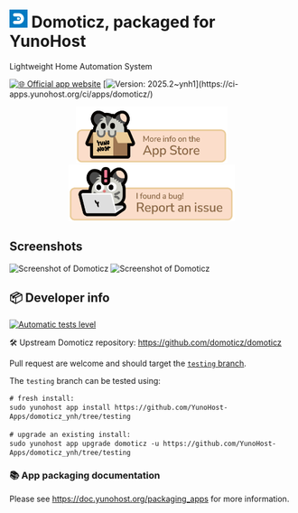 <!--
N.B.: This README was automatically generated by <https://github.com/YunoHost/apps_tools/blob/main/readme_generator>
It shall NOT be edited by hand.
-->

<h1>
  <img src="https://raw.githubusercontent.com/YunoHost/apps/main/logos/domoticz.png" width="32px" alt="Logo of Domoticz">
  Domoticz, packaged for YunoHost
</h1>

Lightweight Home Automation System

[![🌐 Official app website](https://img.shields.io/badge/Official_app_website-darkgreen?style=for-the-badge)](https://domoticz.com/)
[![Version: 2025.2~ynh1](https://img.shields.io/badge/Version-2025.2~ynh1-rgb(18,138,11)?style=for-the-badge)](https://ci-apps.yunohost.org/ci/apps/domoticz/)

<div align="center">
<a href="https://apps.yunohost.org/app/domoticz"><img height="100px" src="https://github.com/YunoHost/yunohost-artwork/raw/refs/heads/main/badges/neopossum-badges/badge_more_info_on_the_appstore.svg"/></a>
<a href="https://github.com/YunoHost-Apps/domoticz_ynh/issues"><img height="100px" src="https://github.com/YunoHost/yunohost-artwork/raw/refs/heads/main/badges/neopossum-badges/badge_report_an_issue.svg"/></a>
</div>


## Screenshots
![Screenshot of Domoticz](./doc/screenshots/domoticz_Switches_screen.png)
![Screenshot of Domoticz](./doc/screenshots/domoticz_floorplan_machineon.png)

## 📦 Developer info

[![Automatic tests level](https://apps.yunohost.org/badge/cilevel/domoticz)](https://ci-apps.yunohost.org/ci/apps/domoticz/)

🛠️ Upstream Domoticz repository: <https://github.com/domoticz/domoticz>

Pull request are welcome and should target the [`testing` branch](https://github.com/YunoHost-Apps/domoticz_ynh/tree/testing).

The `testing` branch can be tested using:
```
# fresh install:
sudo yunohost app install https://github.com/YunoHost-Apps/domoticz_ynh/tree/testing

# upgrade an existing install:
sudo yunohost app upgrade domoticz -u https://github.com/YunoHost-Apps/domoticz_ynh/tree/testing
```

### 📚 App packaging documentation

Please see <https://doc.yunohost.org/packaging_apps> for more information.